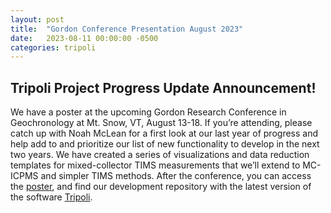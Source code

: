 ```yaml
---
layout: post
title:  "Gordon Conference Presentation August 2023"
date:   2023-08-11 00:00:00 -0500
categories: tripoli
---
```

## Tripoli Project Progress Update Announcement!

We have a poster at the upcoming Gordon Research Conference in Geochronology at Mt. Snow, VT, August 13-18.  If you’re attending, please catch up with Noah McLean for a first look at our last year of progress and help add to and prioritize our list of new functionality to develop in the next two years.  We have created a series of visualizations and data reduction templates for mixed-collector TIMS measurements that we’ll extend to MC-ICPMS and simpler TIMS methods.  After the conference, you can access the [poster](http://cirdles.org/Tripoli/assets/publications/GRC2023Poster_v2.pdf), and find our development repository with the latest version of the software [Tripoli](https://github.com/CIRDLES/Tripoli).

